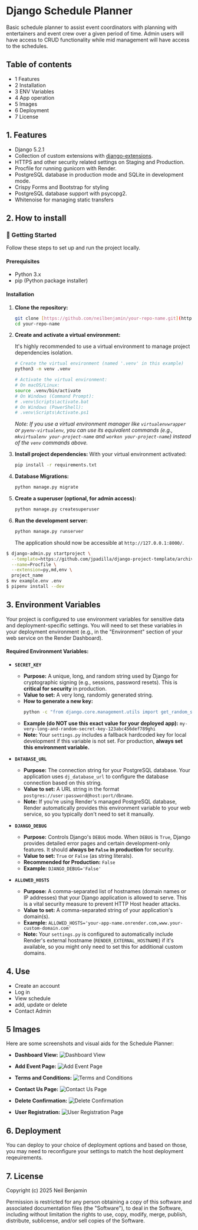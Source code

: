 # Django Schedule Planner

Basic schedule planner to assist event coordinators with planning with entertainers and event crew over a given period of time. Admin users will have access to CRUD functionality while mid management will have access to the schedules. 

## Table of contents
- 1 Features
- 2 Installation 
- 3 ENV Variables
- 4 App operation
- 5 Images
- 6 Deployment
- 7 License

## 1. Features

- Django 5.2.1
- Collection of custom extensions with [django-extensions](http://django-extensions.readthedocs.org).
- HTTPS and other security related settings on Staging and Production.
- Procfile for running gunicorn with Render. 
- PostgreSQL database in production mode and SQLite in development mode. 
- Crispy Forms and Bootstrap for styling
- PostgreSQL database support with psycopg2.
- Whitenoise for managing static transfers

## 2. How to install

### 🚀 Getting Started

Follow these steps to set up and run the project locally.

#### Prerequisites

* Python 3.x
* pip (Python package installer)

#### Installation

1.  **Clone the repository:**
    ```bash
    git clone [https://github.com/neilbenjamin/your-repo-name.git](https://github.com/neilbenjamin/your-repo-name.git)
    cd your-repo-name
    ```

2.  **Create and activate a virtual environment:**

    It's highly recommended to use a virtual environment to manage project dependencies isolation.

    ```bash
    # Create the virtual environment (named '.venv' in this example)
    python3 -m venv .venv

    # Activate the virtual environment:
    # On macOS/Linux:
    source .venv/bin/activate
    # On Windows (Command Prompt):
    # .venv\Scripts\activate.bat
    # On Windows (PowerShell):
    # .venv\Scripts\Activate.ps1
    ```
    *Note: If you use a virtual environment manager like `virtualenvwrapper` or `pyenv-virtualenv`, you can use its equivalent commands (e.g., `mkvirtualenv your-project-name` and `workon your-project-name`) instead of the `venv` commands above.*

3.  **Install project dependencies:**
    With your virtual environment activated:
    ```bash
    pip install -r requirements.txt
    ```

4.  **Database Migrations:**
    ```bash
    python manage.py migrate
    ```

5.  **Create a superuser (optional, for admin access):**
    ```bash
    python manage.py createsuperuser
    ```

6.  **Run the development server:**
    ```bash
    python manage.py runserver
    ```
    The application should now be accessible at `http://127.0.0.1:8000/`.

```bash
$ django-admin.py startproject \
  --template=https://github.com/jpadilla/django-project-template/archive/master.zip \
  --name=Procfile \
  --extension=py,md,env \
  project_name
$ mv example.env .env
$ pipenv install --dev
```

## 3. Environment Variables

Your project is configured to use environment variables for sensitive data and deployment-specific settings. You will need to set these variables in your deployment environment (e.g., in the "Environment" section of your web service on the Render Dashboard).

#### Required Environment Variables:

* **`SECRET_KEY`**
    * **Purpose:** A unique, long, and random string used by Django for cryptographic signing (e.g., sessions, password resets). This is **critical for security** in production.
    * **Value to set:** A very long, randomly generated string.
    * **How to generate a new key:**
        ```bash
        python -c "from django.core.management.utils import get_random_secret_key; print(get_random_secret_key())"
        ```
    * **Example (do NOT use this exact value for your deployed app):** `my-very-long-and-random-secret-key-123abc456def789ghi`
    * **Note:** Your `settings.py` includes a fallback hardcoded key for local development if this variable is not set. For production, **always set this environment variable.**

* **`DATABASE_URL`**
    * **Purpose:** The connection string for your PostgreSQL database. Your application uses `dj_database_url` to configure the database connection based on this string.
    * **Value to set:** A URL string in the format `postgres://user:password@host:port/dbname`.
    * **Note:** If you're using Render's managed PostgreSQL database, Render automatically provides this environment variable to your web service, so you typically don't need to set it manually.

* **`DJANGO_DEBUG`**
    * **Purpose:** Controls Django's `DEBUG` mode. When `DEBUG` is `True`, Django provides detailed error pages and certain development-only features. It should **always be `False` in production** for security.
    * **Value to set:** `True` or `False` (as string literals).
    * **Recommended for Production:** `False`
    * **Example:** `DJANGO_DEBUG='False'`

* **`ALLOWED_HOSTS`**
    * **Purpose:** A comma-separated list of hostnames (domain names or IP addresses) that your Django application is allowed to serve. This is a vital security measure to prevent HTTP Host header attacks.
    * **Value to set:** A comma-separated string of your application's domain(s).
    * **Example:** `ALLOWED_HOSTS='your-app-name.onrender.com,www.your-custom-domain.com'`
    * **Note:** Your `settings.py` is configured to automatically include Render's external hostname (`RENDER_EXTERNAL_HOSTNAME`) if it's available, so you might only need to set this for additional custom domains.

## 4. Use 
- Create an account
- Log in 
- View schedule
- add, update or delete
- Contact Admin

## 5 Images

Here are some screenshots and visual aids for the Schedule Planner:

* **Dashboard View:**
    ![Dashboard View](schedule_planner/images/dashboard.png)

* **Add Event Page:**
    ![Add Event Page](schedule_planner/images/add_event.png)

* **Terms and Conditions:**
    ![Terms and Conditions](schedule_planner/images/conditions.png)

* **Contact Us Page:**
    ![Contact Us Page](schedule_planner/images/contact_us.png)

* **Delete Confirmation:**
    ![Delete Confirmation](schedule_planner/images/delete.png)

* **User Registration:**
    ![User Registration Page](schedule_planner/images/register.png)


## 6. Deployment

You can deploy to your choice of deployment options and based on those, you 
may need to reconfigure your settings to match the host deployment reqeuirements.

## 7. License

Copyright (c) 2025 Neil Benjamin

Permission is restricted for any person obtaining a copy of
this software and associated documentation files (the "Software"), to deal in
the Software, including without limitation the rights to
use, copy, modify, merge, publish, distribute, sublicense, and/or sell copies
of the Software.
